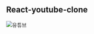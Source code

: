 ## React-youtube-clone

![유튜브](https://user-images.githubusercontent.com/68048248/125558045-e4190349-e0ea-432e-a011-c48bcee7ecb8.gif)

